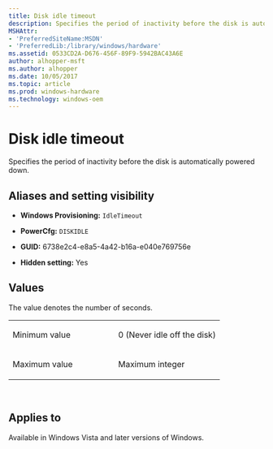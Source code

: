 ```yaml
---
title: Disk idle timeout
description: Specifies the period of inactivity before the disk is automatically powered down.
MSHAttr:
- 'PreferredSiteName:MSDN'
- 'PreferredLib:/library/windows/hardware'
ms.assetid: 0533CD2A-D676-456F-89F9-5942BAC43A6E
author: alhopper-msft
ms.author: alhopper
ms.date: 10/05/2017
ms.topic: article
ms.prod: windows-hardware
ms.technology: windows-oem
---
```


# Disk idle timeout


Specifies the period of inactivity before the disk is automatically powered down.

## <span id="Aliases_and_setting_visibility"></span><span id="aliases_and_setting_visibility"></span><span id="ALIASES_AND_SETTING_VISIBILITY"></span>Aliases and setting visibility


-   **Windows Provisioning:** `IdleTimeout             `

-   **PowerCfg:** `DISKIDLE               `

-   **GUID:** 6738e2c4-e8a5-4a42-b16a-e040e769756e

-   **Hidden setting:** Yes

## <span id="Values"></span><span id="values"></span><span id="VALUES"></span>Values


The value denotes the number of seconds.

<table>
<colgroup>
<col width="50%" />
<col width="50%" />
</colgroup>
<tbody>
<tr class="odd">
<td><p>Minimum value</p></td>
<td><p>0 (Never idle off the disk)</p></td>
</tr>
<tr class="even">
<td><p>Maximum value</p></td>
<td><p>Maximum integer</p></td>
</tr>
</tbody>
</table>

 

## <span id="Applies_to"></span><span id="applies_to"></span><span id="APPLIES_TO"></span>Applies to

Available in Windows Vista and later versions of Windows.
